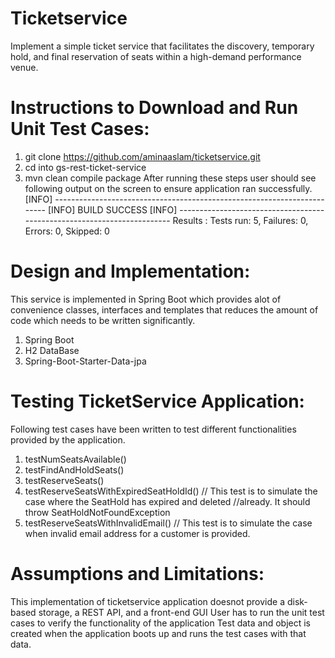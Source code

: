 # Ticketservice
Implement a simple ticket service that facilitates the discovery, temporary hold, and final reservation of seats 
within a high-demand performance venue.

# Instructions to Download and Run Unit Test Cases:
1. git clone https://github.com/aminaaslam/ticketservice.git 
2. cd into gs-rest-ticket-service
3. mvn clean compile package 
After running these steps user should see following output on the screen to ensure application ran successfully.                    
[INFO] ------------------------------------------------------------------------                                                 [INFO] BUILD SUCCESS                                                                                                                [INFO] ------------------------------------------------------------------------                                                      Results : Tests run: 5, Failures: 0, Errors: 0, Skipped: 0
# Design and Implementation:
This service is implemented in Spring Boot which provides alot of convenience classes, interfaces and templates that reduces the amount of code which needs to be written significantly.
1. Spring Boot
2. H2 DataBase
3. Spring-Boot-Starter-Data-jpa

# Testing TicketService Application:
Following test cases have been written to test different functionalities provided by the application.
1. testNumSeatsAvailable()
2. testFindAndHoldSeats()
3. testReserveSeats() 
4. testReserveSeatsWithExpiredSeatHoldId() // This test is to simulate the case where the SeatHold has expired and deleted //already. It should throw SeatHoldNotFoundException 
5. testReserveSeatsWithInvalidEmail() // This test is to simulate the case when invalid email address for a customer is provided.

# Assumptions and Limitations:
This implementation of ticketservice application doesnot provide a disk-based storage, a REST API, and a front-end GUI
User has to run the unit test cases to verify the functionality of the application
Test data and object is created when the application boots up and runs the test cases with that data.





